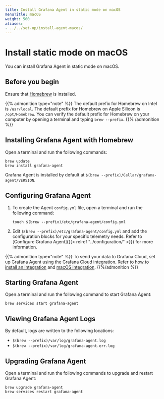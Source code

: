 ```yaml
---
title: Install Grafana Agent in static mode on macOS
menuTitle: macOS
weight: 500
aliases:
- ../../set-up/install-agent-macos/
---
```


# Install static mode on macOS

You can install Grafana Agent in static mode on macOS.

## Before you begin

Ensure that [Homebrew][] is installed.

{{% admonition type="note" %}}
The default prefix for Homebrew on Intel is `/usr/local`. The default prefix for Homebrew on Apple Silicon is `/opt/Homebrew`. You can verify the default prefix for Homebrew on your computer by opening a terminal and typing `brew --prefix`.
{{% /admonition %}}

[Homebrew]: https://brew.sh

## Installing Grafana Agent with Homebrew

Open a terminal and run the following commands:

```shell
brew update
brew install grafana-agent
```

   Grafana Agent is installed by default at `$(brew --prefix)/Cellar/grafana-agent/VERSION`.

## Configuring Grafana Agent

1. To create the Agent `config.yml` file, open a terminal and run the following command:

    ```shell
    touch $(brew --prefix)/etc/grafana-agent/config.yml
    ```

1. Edit `$(brew --prefix)/etc/grafana-agent/config.yml` and add the configuration blocks for your specific telemetry needs. Refer to [Configure Grafana Agent]({{< relref "../configuration/" >}}) for more information.

{{% admonition type="note" %}}
To send your data to Grafana Cloud, set up Grafana Agent using the Grafana Cloud integration. Refer to [how to install an integration](/docs/grafana-cloud/data-configuration/integrations/install-and-manage-integrations/) and [macOS integration](/docs/grafana-cloud/data-configuration/integrations/integration-reference/integration-macos-node/).
{{%/admonition %}}

## Starting Grafana Agent

Open a terminal and run the following command to start Grafana Agent:

```shell
brew services start grafana-agent
```

## Viewing Grafana Agent Logs

By default, logs are written to the following locations:

* `$(brew --prefix)/var/log/grafana-agent.log`
* `$(brew --prefix)/var/log/grafana-agent.err.log`

## Upgrading Grafana Agent

Open a terminal and run the following commands to upgrade and restart Grafana Agent:

```shell
brew upgrade grafana-agent
brew services restart grafana-agent
 ```
